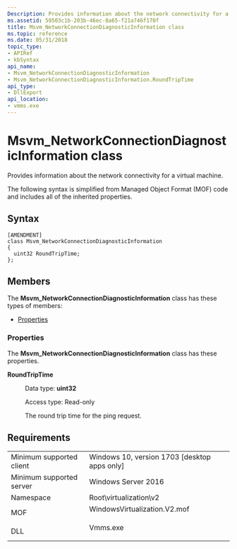 ```yaml
---
Description: Provides information about the network connectivity for a virtual machine.
ms.assetid: 59503c1b-203b-46ec-8a65-f21a746f170f
title: Msvm_NetworkConnectionDiagnosticInformation class
ms.topic: reference
ms.date: 05/31/2018
topic_type: 
- APIRef
- kbSyntax
api_name: 
- Msvm_NetworkConnectionDiagnosticInformation
- Msvm_NetworkConnectionDiagnosticInformation.RoundTripTime
api_type: 
- DllExport
api_location: 
- vmms.exe
---
```


# Msvm\_NetworkConnectionDiagnosticInformation class

Provides information about the network connectivity for a virtual machine.

The following syntax is simplified from Managed Object Format (MOF) code and includes all of the inherited properties.

## Syntax

``` syntax
[AMENDMENT]
class Msvm_NetworkConnectionDiagnosticInformation
{
  uint32 RoundTripTime;
};
```

## Members

The **Msvm\_NetworkConnectionDiagnosticInformation** class has these types of members:

-   [Properties](#properties)

### Properties

The **Msvm\_NetworkConnectionDiagnosticInformation** class has these properties.

<dl> <dt>

**RoundTripTime**
</dt> <dd> <dl> <dt>

Data type: **uint32**
</dt> <dt>

Access type: Read-only
</dt> </dl>

The round trip time for the ping request.

</dd> </dl>

## Requirements



|                                     |                                                                                                         |
|-------------------------------------|---------------------------------------------------------------------------------------------------------|
| Minimum supported client<br/> | Windows 10, version 1703 \[desktop apps only\]<br/>                                               |
| Minimum supported server<br/> | Windows Server 2016<br/>                                                                          |
| Namespace<br/>                | Root\\virtualization\\v2<br/>                                                                     |
| MOF<br/>                      | <dl> <dt>WindowsVirtualization.V2.mof</dt> </dl> |
| DLL<br/>                      | <dl> <dt>Vmms.exe</dt> </dl>                     |



 

 




